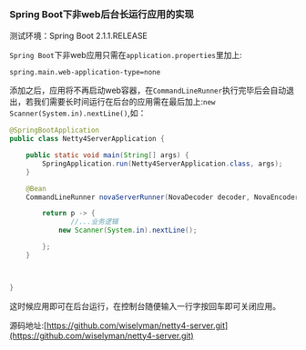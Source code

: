 ### Spring Boot下非web后台长运行应用的实现

测试环境：Spring Boot 2.1.1.RELEASE

`Spring Boot`下非web应用只需在`application.properties`里加上:

``` properties
spring.main.web-application-type=none
```

添加之后，应用将不再启动web容器，在`CommandLineRunner`执行完毕后会自动退出，若我们需要长时间运行在后台的应用需在最后加上:`new Scanner(System.in).nextLine()`,如：

``` java
@SpringBootApplication
public class Netty4ServerApplication {

	public static void main(String[] args) {
		SpringApplication.run(Netty4ServerApplication.class, args);
	}

	@Bean
	CommandLineRunner novaServerRunner(NovaDecoder decoder, NovaEncoder encoder){

		return p -> {
               //...业务逻辑
			new Scanner(System.in).nextLine(); 

		};
	}



}

```

这时候应用即可在后台运行，在控制台随便输入一行字按回车即可关闭应用。

源码地址:[https://github.com/wiselyman/netty4-server.git](https://github.com/wiselyman/netty4-server.git)